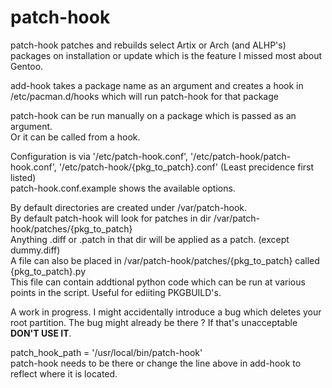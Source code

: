 patch-hook
==============

patch-hook patches and rebuilds select Artix or Arch (and ALHP's) packages on installation or update which is the feature I missed most about Gentoo.

add-hook takes a package name as an argument and creates a hook in /etc/pacman.d/hooks which will run patch-hook for that package

patch-hook can be run manually on a package which is passed as an argument.  
Or it can be called from a hook.

Configuration is via '/etc/patch-hook.conf', '/etc/patch-hook/patch-hook.conf', '/etc/patch-hook/{pkg_to_patch}.conf' (Least precidence first listed)  
patch-hook.conf.example shows the available options.

By default directories are created under /var/patch-hook.  
By default patch-hook will look for patches in dir /var/patch-hook/patches/{pkg_to_patch}  
Anything .diff or .patch in that dir will be applied as a patch. (except dummy.diff)  
A file can also be placed in /var/patch-hook/patches/{pkg_to_patch} called {pkg_to_patch}.py  
This file can contain addtional python code which can be run at various points in the script.  Useful for ediiting PKGBUILD's.

A work in progress. I might accidentally introduce a bug which deletes your root partition. The bug might already be there ?
If that's unacceptable **DON'T USE IT**.

patch_hook_path = '/usr/local/bin/patch-hook'   
patch-hook needs to be there or change the line above in add-hook to reflect where it is located.
